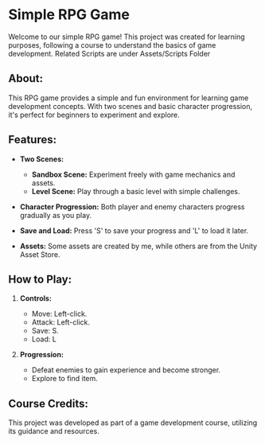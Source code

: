 # Simple RPG Game

Welcome to our simple RPG game! This project was created for learning purposes, following a course to understand the basics of game development. Related Scripts are under Assets/Scripts Folder

## About:

This RPG game provides a simple and fun environment for learning game development concepts. With two scenes and basic character progression, it's perfect for beginners to experiment and explore.

## Features:

- **Two Scenes:**
  - **Sandbox Scene:** Experiment freely with game mechanics and assets.
  - **Level Scene:** Play through a basic level with simple challenges.

- **Character Progression:** Both player and enemy characters progress gradually as you play.

- **Save and Load:** Press 'S' to save your progress and 'L' to load it later.

- **Assets:** Some assets are created by me, while others are from the Unity Asset Store.

## How to Play:

1. **Controls:**
   - Move: Left-click.
   - Attack: Left-click.
   - Save: S.
   - Load: L

2. **Progression:**
   - Defeat enemies to gain experience and become stronger.
   - Explore to find item.

## Course Credits:

This project was developed as part of a game development course, utilizing its guidance and resources.

